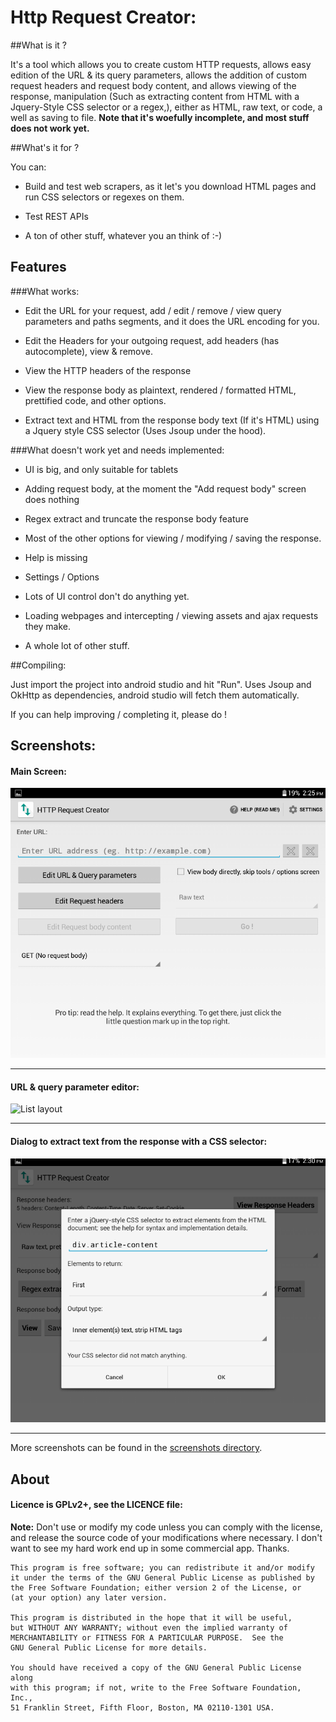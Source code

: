 # Http Request Creator:

##What is it ?

It's a tool which allows you to create custom HTTP requests, allows easy edition of the URL & its query parameters, allows the addition of custom request headers and request body content, and allows viewing of the response, manipulation (Such as extracting content from HTML with a Jquery-Style CSS selector or a regex,), either as HTML, raw text, or code, a well as saving to file. **Note that it's woefully incomplete, and most stuff does not work yet.**

##What's it for ?

You can:

* Build and test web scrapers, as it let's you download HTML pages and run CSS selectors or regexes on them.

* Test REST APIs

* A ton of other stuff, whatever you an think of :-)

## Features

###What works:

* Edit the URL for your request, add / edit / remove / view query parameters and paths segments, and it does the URL encoding for you.

* Edit the Headers for your outgoing request, add headers (has autocomplete), view & remove.

* View the HTTP headers of the response

* View the response body as plaintext, rendered / formatted HTML, prettified code, and other options.

* Extract text and HTML from the response body text (If it's HTML) using a Jquery style CSS selector (Uses Jsoup under the hood).

###What doesn't work yet and needs implemented:

* UI is big, and only suitable for tablets

* Adding request body, at the moment the "Add request body" screen does nothing

* Regex extract and truncate the response body feature

* Most of the other options for viewing / modifying / saving the response.

* Help is missing

* Settings / Options

* Lots of UI control don't do anything yet.

* Loading webpages and intercepting / viewing assets and ajax requests they make.

* A whole lot of other stuff.

##Compiling:

Just import the project into android studio and hit "Run". Uses Jsoup and OkHttp as dependencies, android studio will fetch them automatically.

If you can help improving / completing it, please do !


## Screenshots:
#### Main Screen:
![Main screen](https://raw.githubusercontent.com/JonasCz/HttpTool/master/screenshots/main.png)
***

#### URL & query parameter editor:
![List layout](https://raw.githubusercontent.com/JonasCz/HttpTool/master/screenshots/URL.pmg)
***

#### Dialog to extract text from the response with a CSS selector:
![Viewer](https://raw.githubusercontent.com/JonasCz/HttpTool/master/screenshots/cssextract.png)
***

More screenshots can be found in the [screenshots directory](https://github.com/JonasCz/HttpTool/master/screenshots/).

## About

#### Licence is GPLv2+, see the LICENCE file:

**Note:** Don't use or modify my code unless you can comply with the license, and release the source code of your modifications where necessary. I don't want to see my hard work end up in some commercial app. Thanks.

```
This program is free software; you can redistribute it and/or modify
it under the terms of the GNU General Public License as published by
the Free Software Foundation; either version 2 of the License, or
(at your option) any later version.

This program is distributed in the hope that it will be useful,
but WITHOUT ANY WARRANTY; without even the implied warranty of
MERCHANTABILITY or FITNESS FOR A PARTICULAR PURPOSE.  See the
GNU General Public License for more details.

You should have received a copy of the GNU General Public License along
with this program; if not, write to the Free Software Foundation, Inc.,
51 Franklin Street, Fifth Floor, Boston, MA 02110-1301 USA.
```

